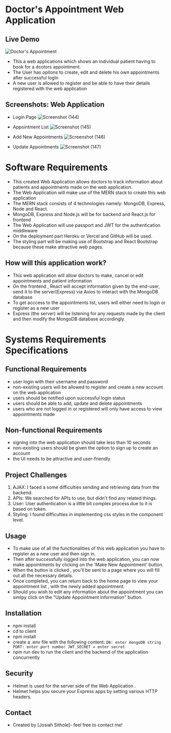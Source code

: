 # Doctor's Appointment Web Application

## Live Demo
![Doctor's Appointment]()

* This a web applications which shows an individual patient having to book for a dcotors appointment.
* The User has opitons to create, edit and delete his own appointments after successful logIn
* A new user is allowed to register and be able to have their details registered with the web application

## Screenshots: Web Application
* Login Page
![Screenshot (144)](https://user-images.githubusercontent.com/81366533/124412122-17b72c00-dd4e-11eb-96fe-e8ad0534e940.png)

* Appointment List
![Screenshot (145)](https://user-images.githubusercontent.com/81366533/124412141-243b8480-dd4e-11eb-9d55-861ed263eafa.png)

* Add New Appointments
![Screenshot (146)](https://user-images.githubusercontent.com/81366533/124412175-33bacd80-dd4e-11eb-8783-1ff5961489a0.png)

* Update Appointments
![Screenshot (147)](https://user-images.githubusercontent.com/81366533/124412200-43d2ad00-dd4e-11eb-9551-7593e27c87a3.png)


# Software Requirements

* This created Web Application allows doctors to track information about patients and appointments made on the web application.
* The Web Application will make use of the MERN stack to create this web application
* The MERN stack consists of 4 technologies namely: MongoDB, Express, Node and React. 
* MongoDB, Express and Node.js will be for backend and React.js for frontend 
* The Web Application will use passport and JWT for the authentication middleware
* On the deployment part Heroku or Vercel and GitHub will be used. 
* The styling part will be making use of Bootstrap and React Bootstrap because these make attractive web pages. 

## How will this application work? 
* This web application will allow doctors to make, cancel or edit appointments and patient information 
* On the frontend , React will accept information given by the end-user, send it to the server(Express) via Axios to interact with the MongoDB database
* To get acccess to the appointments list, users will either need to login or register as a new user
* Express (the server) will be listening for any requests made by the client and then modify the MongoDB database accordingly.

# Systems Requirements Specifications
## Functional Requirements 

* user login with their username and password 
* non-existing users will be allowed to register and create a new account on the web application
* users should be notified upon successful login status 
* users should be able to add, update and delete appointments
* users who are not logged in or registered will only have access to view appointments made

## Non-functional Requirements 

* signing into the web application should take less than 10 seconds
* non-existing users should be given the option to sign up to create an account
* the UI needs to be attractive and user-friendly

## Project Challenges

1. AJAX: I faced a some difficulties sending and retrieving data from the backend.
2. APIs: We searched for APIs to use, but didn't find any related things.
3. User: User authentication is a little bit complex process due to it is based on token.
4. Styling: I found difficulties in implementing css styles in the component level.


## Usage

* To make use of all the functionalities of this web application you have to register as a new user and then sign in.
* Then after successfully logged into the web application, you can now make appointments by clicking on the 'Make New Appointment' button.
* When the button is clicked , you'll be sent to a page where you will fill out all the necessary details. 
* Once completed, you can return back to the home page to view your appointment list , with the newly added appointment. 
* Should you wish to edit any information about the appointment you can simlpy click on the "Update Appointment Information" button. 

## Installation

* npm install 
* cd to client
* npm install 
* create a .env file with the following content:
   `
   DB: enter mongoDB string 
   PORT: enter port number
   JWT_SECRET = enter secret
   `
* npm run dev to run the client and the backend of the application concurrently

## Security 

* Helmet is used for the server side of the Web Application .
* Helmet helps you secure your Express apps by setting various HTTP headers. 

## Contact
* Created by [Josiah Sithole]- feel free to contact me!
